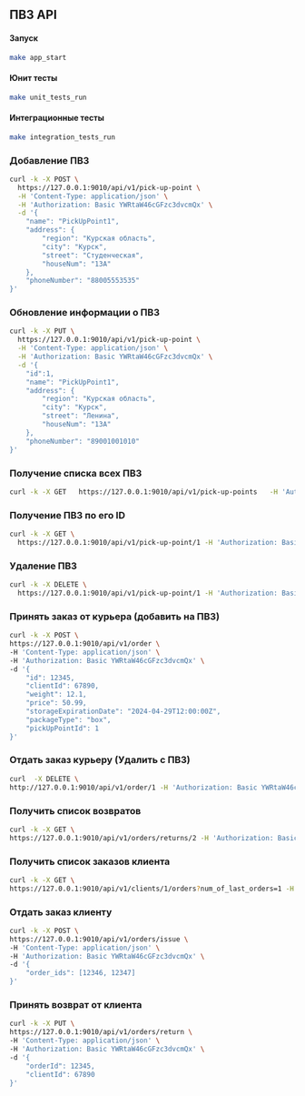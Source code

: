 ## ПВЗ API

#### Запуск
```bash
make app_start
```

#### Юнит тесты
```bash
make unit_tests_run
```

#### Интеграционные тесты
```bash
make integration_tests_run
```

### Добавление ПВЗ


```bash
curl -k -X POST \
  https://127.0.0.1:9010/api/v1/pick-up-point \
  -H 'Content-Type: application/json' \
  -H 'Authorization: Basic YWRtaW46cGFzc3dvcmQx' \
  -d '{
    "name": "PickUpPoint1",
    "address": {
        "region": "Курская область",
        "city": "Курск",
        "street": "Студенческая",
        "houseNum": "13А"
    },
    "phoneNumber": "88005553535"
}'
```
### Обновление информации о ПВЗ

```bash
curl -k -X PUT \
  https://127.0.0.1:9010/api/v1/pick-up-point \
  -H 'Content-Type: application/json' \
  -H 'Authorization: Basic YWRtaW46cGFzc3dvcmQx' \
  -d '{
    "id":1,
    "name": "PickUpPoint1",
    "address": {
        "region": "Курская область",
        "city": "Курск",
        "street": "Ленина",
        "houseNum": "13А"
    },
    "phoneNumber": "89001001010"
}'

```

### Получение списка всех ПВЗ

```bash
curl -k -X GET   https://127.0.0.1:9010/api/v1/pick-up-points   -H 'Authorization: Basic YWRtaW46cGFzc3dvcmQx'
```

### Получение ПВЗ по его ID

```bash
curl -k -X GET \
  https://127.0.0.1:9010/api/v1/pick-up-point/1 -H 'Authorization: Basic YWRtaW46cGFzc3dvcmQx'
```

### Удаление ПВЗ

```bash
curl -k -X DELETE \
  https://127.0.0.1:9010/api/v1/pick-up-point/1 -H 'Authorization: Basic YWRtaW46cGFzc3dvcmQx'
```

### Принять заказ от курьера (добавить на ПВЗ)
```bash
curl -k -X POST \
https://127.0.0.1:9010/api/v1/order \
-H 'Content-Type: application/json' \
-H 'Authorization: Basic YWRtaW46cGFzc3dvcmQx' \
-d '{
    "id": 12345,
    "clientId": 67890,
    "weight": 12.1,
    "price": 50.99,
    "storageExpirationDate": "2024-04-29T12:00:00Z",
    "packageType": "box",
    "pickUpPointId": 1
}'
```

### Отдать заказ курьеру (Удалить с ПВЗ)
```bash
curl  -X DELETE \
http://127.0.0.1:9010/api/v1/order/1 -H 'Authorization: Basic YWRtaW46cGFzc3dvcmQx'
```

### Получить список возвратов
```bash
curl -k -X GET \
https://127.0.0.1:9010/api/v1/orders/returns/2 -H 'Authorization: Basic YWRtaW46cGFzc3dvcmQx'
```

### Получить список заказов клиента
```bash
curl -k -X GET \
https://127.0.0.1:9010/api/v1/clients/1/orders?num_of_last_orders=1 -H 'Authorization: Basic YWRtaW46cGFzc3dvcmQx'
```

### Отдать заказ клиенту
```bash
curl -k -X POST \
https://127.0.0.1:9010/api/v1/orders/issue \
-H 'Content-Type: application/json' \
-H 'Authorization: Basic YWRtaW46cGFzc3dvcmQx' \
-d '{
    "order_ids": [12346, 12347]
}'
```

### Принять возврат от клиента
```bash
curl -k -X PUT \
https://127.0.0.1:9010/api/v1/orders/return \
-H 'Content-Type: application/json' \
-H 'Authorization: Basic YWRtaW46cGFzc3dvcmQx' \
-d '{
    "orderId": 12345,
    "clientId": 67890
}'
```
